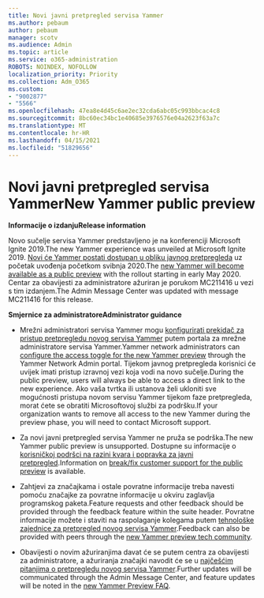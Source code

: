 ```yaml
---
title: Novi javni pretpregled servisa Yammer
ms.author: pebaum
author: pebaum
manager: scotv
ms.audience: Admin
ms.topic: article
ms.service: o365-administration
ROBOTS: NOINDEX, NOFOLLOW
localization_priority: Priority
ms.collection: Adm_O365
ms.custom:
- "9002877"
- "5566"
ms.openlocfilehash: 47ea8e4d45c6ae2ec32cda6abc05c993bbcac4c8
ms.sourcegitcommit: 8bc60ec34bc1e40685e3976576e04a2623f63a7c
ms.translationtype: MT
ms.contentlocale: hr-HR
ms.lasthandoff: 04/15/2021
ms.locfileid: "51829656"
---
```

# <a name="new-yammer-public-preview"></a><span data-ttu-id="a116d-102">Novi javni pretpregled servisa Yammer</span><span class="sxs-lookup"><span data-stu-id="a116d-102">New Yammer public preview</span></span>

<span data-ttu-id="a116d-103">**Informacije o izdanju**</span><span class="sxs-lookup"><span data-stu-id="a116d-103">**Release information**</span></span>

<span data-ttu-id="a116d-104">Novo sučelje servisa Yammer predstavljeno je na konferenciji Microsoft Ignite 2019.</span><span class="sxs-lookup"><span data-stu-id="a116d-104">The new Yammer experience was unveiled at Microsoft Ignite 2019.</span></span> <span data-ttu-id="a116d-105">[Novi će Yammer postati dostupan u obliku javnog pretpregleda](https://docs.microsoft.com/yammer/get-started-with-yammer/newyammer-faq) uz početak uvođenja početkom svibnja 2020.</span><span class="sxs-lookup"><span data-stu-id="a116d-105">The [new Yammer will become available as a public preview](https://docs.microsoft.com/yammer/get-started-with-yammer/newyammer-faq) with the rollout starting in early May 2020.</span></span> <span data-ttu-id="a116d-106">Centar za obavijesti za administratore ažuriran je porukom MC211416 u vezi s tim izdanjem.</span><span class="sxs-lookup"><span data-stu-id="a116d-106">The Admin Message Center was updated with message MC211416 for this release.</span></span>

<span data-ttu-id="a116d-107">**Smjernice za administratore**</span><span class="sxs-lookup"><span data-stu-id="a116d-107">**Administrator guidance**</span></span>

- <span data-ttu-id="a116d-108">Mrežni administratori servisa Yammer mogu [konfigurirati prekidač za pristup pretpregledu novog servisa Yammer](https://docs.microsoft.com/yammer/get-started-with-yammer/administrative-settings-opt-in-newyammer) putem portala za mrežne administratore servisa Yammer.</span><span class="sxs-lookup"><span data-stu-id="a116d-108">Yammer network administrators can [configure the access toggle for the new Yammer preview](https://docs.microsoft.com/yammer/get-started-with-yammer/administrative-settings-opt-in-newyammer) through the Yammer Network Admin portal.</span></span> <span data-ttu-id="a116d-109">Tijekom javnog pretpregleda korisnici će uvijek imati pristup izravnoj vezi koja vodi na novo sučelje.</span><span class="sxs-lookup"><span data-stu-id="a116d-109">During the public preview, users will always be able to access a direct link to the new experience.</span></span> <span data-ttu-id="a116d-110">Ako vaša tvrtka ili ustanova želi ukloniti sve mogućnosti pristupa novom servisu Yammer tijekom faze pretpregleda, morat ćete se obratiti Microsoftovoj službi za podršku.</span><span class="sxs-lookup"><span data-stu-id="a116d-110">If your organization wants to remove all access to the new Yammer during the preview phase, you will need to contact Microsoft support.</span></span>

- <span data-ttu-id="a116d-111">Za novi javni pretpregled servisa Yammer ne pruža se podrška.</span><span class="sxs-lookup"><span data-stu-id="a116d-111">The new Yammer public preview is unsupported.</span></span> <span data-ttu-id="a116d-112">Dostupne su informacije o [korisničkoj podršci na razini kvara i popravka za javni pretpregled](https://docs.microsoft.com/yammer/get-started-with-yammer/newyammer-faq#yammer-preview-customer-support).</span><span class="sxs-lookup"><span data-stu-id="a116d-112">Information on [break/fix customer support for the public preview](https://docs.microsoft.com/yammer/get-started-with-yammer/newyammer-faq#yammer-preview-customer-support) is available.</span></span>

- <span data-ttu-id="a116d-113">Zahtjevi za značajkama i ostale povratne informacije treba navesti pomoću značajke za povratne informacije u okviru zaglavlja programskog paketa.</span><span class="sxs-lookup"><span data-stu-id="a116d-113">Feature requests and other feedback should be provided through the feedback feature within the suite header.</span></span> <span data-ttu-id="a116d-114">Povratne informacije možete i staviti na raspolaganje kolegama putem [tehnološke zajednice za pretpregled novog servisa Yammer](https://techcommunity.microsoft.com/t5/new-yammer-preview/bd-p/NewYammerPreview).</span><span class="sxs-lookup"><span data-stu-id="a116d-114">Feedback can also be provided with peers through the [new Yammer preview tech community](https://techcommunity.microsoft.com/t5/new-yammer-preview/bd-p/NewYammerPreview).</span></span>

- <span data-ttu-id="a116d-115">Obavijesti o novim ažuriranjima davat će se putem centra za obavijesti za administratore, a ažuriranja značajki navodit će se u [najčešćim pitanjima o pretpregledu novog servisa Yammer](https://docs.microsoft.com/yammer/get-started-with-yammer/newyammer-faq).</span><span class="sxs-lookup"><span data-stu-id="a116d-115">Further updates will be communicated through the Admin Message Center, and feature updates will be noted in the [new Yammer Preview FAQ](https://docs.microsoft.com/yammer/get-started-with-yammer/newyammer-faq).</span></span>
